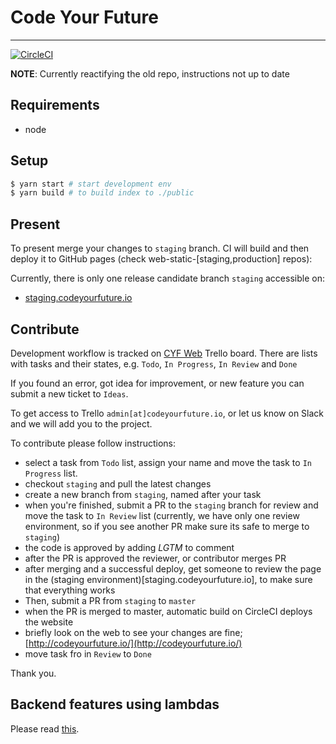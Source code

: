 # Code Your Future
---

[![CircleCI](https://circleci.com/gh/CodeYourFuture/cyf-react.svg?style=svg)](https://circleci.com/gh/CodeYourFuture/cyf-react)

__NOTE__: Currently reactifying the old repo, instructions not up to date


## Requirements

- node

## Setup

```bash
$ yarn start # start development env
$ yarn build # to build index to ./public
```

## Present

To present merge your changes to `staging` branch. CI will build and then deploy it to GitHub pages (check web-static-[staging,production] repos):

Currently, there is only one release candidate branch `staging` accessible on:
- [staging.codeyourfuture.io](http://staging.codeyourfuture.io)

## Contribute

Development workflow is tracked on [CYF Web](https://trello.com/b/wLDcxrly/cyf-web) Trello board. There are lists with tasks and their states, e.g. `Todo`, `In Progress`, `In Review` and `Done`

If you found an error, got idea for improvement, or new feature you can submit a new ticket to `Ideas`.

To get access to Trello `admin[at]codeyourfuture.io`, or let us know on Slack and we will add you to the project.

To contribute please follow instructions:

- select a task from `Todo` list, assign your name and move the task to `In Progress` list.
- checkout `staging` and pull the latest changes
- create a new branch from `staging`, named after your task
- when you're finished, submit a PR to the `staging` branch for review and move the task to `In Review` list (currently, we have only one review environment, so if you see another PR make sure its safe to merge to `staging`)
- the code is approved by adding _LGTM_ to comment
- after the PR is approved the reviewer, or contributor merges PR
- after merging and a successful deploy, get someone to review the page in the (staging environment)[staging.codeyourfuture.io], to make sure that everything works
- Then, submit a PR from `staging` to `master`
- when the PR is merged to master, automatic build on CircleCI deploys the website
- briefly look on the web to see your changes are fine; [http://codeyourfuture.io/](http://codeyourfuture.io/)
- move task fro in `Review` to `Done`

Thank you.

## Backend features using lambdas

Please read [this](./docs/lambdas.md).